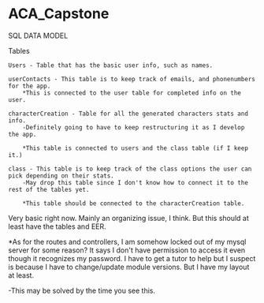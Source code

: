 # ACA_Capstone

SQL DATA MODEL

Tables

    Users - Table that has the basic user info, such as names.

    userContacts - This table is to keep track of emails, and phonenumbers for the app.
        *This is connected to the user table for completed info on the user.

    characterCreation - Table for all the generated characters stats and info.
        -Definitely going to have to keep restructuring it as I develop the app.

        *This table is connected to users and the class table (if I keep it.)

    class - This table is to keep track of the class options the user can pick depending on their stats.
        -May drop this table since I don't know how to connect it to the rest of the tables yet.

        *This table should be connected to the characterCreation table.


Very basic right now. Mainly an organizing issue, I think. But this should at least have the tables and EER.

*As for the routes and controllers, I am somehow locked out of my mysql server for some reason? It says I don't have permission to access it even though it recognizes my password. I have to get a tutor to help but I suspect is because I have to change/update module versions. But I have my layout at least. 

-This may be solved by the time you see this.

